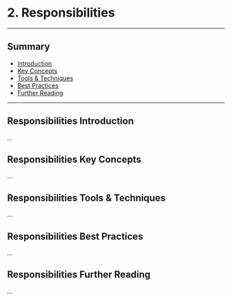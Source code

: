 # 2. Responsibilities
---
## Summary
- [Introduction](#responsibilities-introduction)
- [Key Concepts](#responsibilities-key-concepts)
- [Tools & Techniques](#responsibilities-tools-techniques)
- [Best Practices](#responsibilities-best-practices)
- [Further Reading](#responsibilities-further-reading)
---

## Responsibilities Introduction

...

## Responsibilities Key Concepts

...

## Responsibilities Tools & Techniques

...

## Responsibilities Best Practices

...

## Responsibilities Further Reading

...

